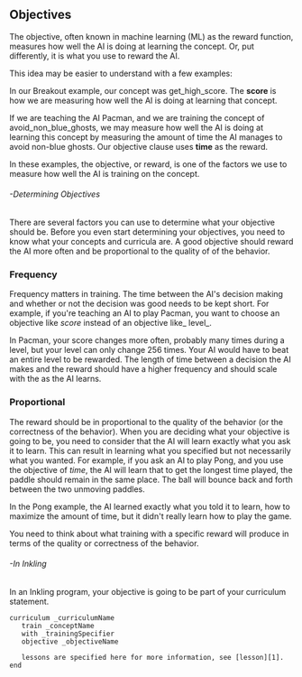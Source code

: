 ## Objectives

The objective, often known in machine learning (ML) as the reward function, measures how well the AI is doing at learning the concept. Or, put differently, it is what you use to reward the AI.

This idea may be easier to understand with a few examples:

In our Breakout example, our concept was get_high_score. The **score** is how we are measuring how well the AI is doing at learning that concept.

If we are teaching the AI Pacman, and we are training the concept of avoid_non_blue_ghosts, we may measure how well the AI is doing at learning this concept by measuring the amount of time the AI manages to avoid non-blue ghosts. Our objective clause uses **time** as the reward.

In these examples, the objective, or reward, is one of the factors we use to measure how well the AI is training on the concept.

###### -Determining Objectives

There are several factors you can use to determine what your objective should be. Before you even start determining your objectives, you need to know what your concepts and curricula are. A good objective should reward the AI more often and be proportional to the quality of of the behavior.

### Frequency

Frequency matters in training. The time between the AI's decision making and whether or not the decision was good needs to be kept short.  For example, if you're teaching an AI to play Pacman, you want to choose an objective like _score_ instead of an objective like_ level_.

In Pacman, your score changes more often, probably many times during a level, but your level can only change 256 times. Your AI would have to beat an entire level to be rewarded. The length of time between a decision the AI makes and the reward should have a higher frequency and should scale with the as the AI learns.

### Proportional

The reward should be in proportional to the quality of the behavior (or the correctness of the behavior). When you are deciding what your objective is going to be, you need to consider that the AI will learn exactly what you ask it to learn. This can result in learning what you specified but not necessarily what you wanted. For example, if you ask an AI to play Pong, and you use the objective of _time_, the AI will learn that to get the longest time played, the paddle should remain in the same place. The ball will bounce back and forth between the two unmoving paddles.

In the Pong example, the AI learned exactly what you told it to learn, how to maximize the amount of time, but it didn't really learn how to play the game.

You need to think about what training with a specific reward  will produce in terms of the quality or correctness of the behavior.

###### -In Inkling

In an Inkling program, your objective is going to be part of your curriculum statement.

```
curriculum _curriculumName
   train _conceptName
   with _trainingSpecifier
   objective _objectiveName

   lessons are specified here for more information, see [lesson][1].
end
```

[1]: http://docs.bons.ai/inkling-guide-pages/53-lesson
